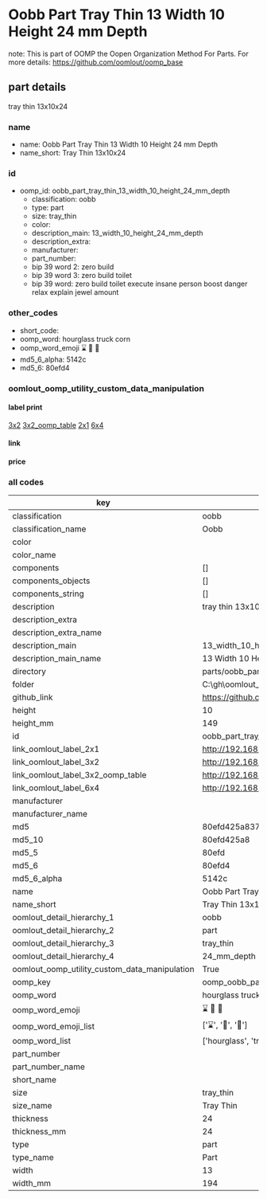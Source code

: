 # Oobb Part Tray Thin 13 Width 10 Height 24 mm Depth  

note: This is part of OOMP the Oopen Organization Method For Parts. For more details: https://github.com/oomlout/oomp_base

##  part details
  



tray thin 13x10x24



### name
* name: Oobb Part Tray Thin 13 Width 10 Height 24 mm Depth
* name_short: Tray Thin 13x10x24 
### id
* oomp_id: oobb_part_tray_thin_13_width_10_height_24_mm_depth
  * classification: oobb
  * type: part
  * size: tray_thin
  * color: 
  * description_main: 13_width_10_height_24_mm_depth
  * description_extra: 
  * manufacturer: 
  * part_number: 
  * bip 39 word 2: zero build
  * bip 39 word 3: zero build toilet
  * bip 39 word: zero build toilet execute insane person boost danger relax explain jewel amount

### other_codes
* short_code: 
* oomp_word: hourglass truck corn
* oomp_word_emoji :hourglass: :truck: :corn:
* md5_6_alpha: 5142c
* md5_6: 80efd4






### oomlout_oomp_utility_custom_data_manipulation
#### label print
[3x2](http://192.168.1.245:1112/?label=oomp%205142c)
[3x2_oomp_table](http://192.168.1.108:1112/?label=oomp%205142c)
[2x1](http://192.168.1.242:1112/?label=oomp%205142c)
[6x4](http://192.168.1.55:1112/?label=oomp%205142c)    

#### link

                              

#### price







### all codes 
| key | value |  
| --- | --- |  
| classification | oobb |  
| classification_name | Oobb |  
| color |  |  
| color_name |  |  
| components | [] |  
| components_objects | [] |  
| components_string | [] |  
| description | tray thin 13x10x24 |  
| description_extra |  |  
| description_extra_name |  |  
| description_main | 13_width_10_height_24_mm_depth |  
| description_main_name | 13 Width 10 Height 24 mm Depth |  
| directory | parts/oobb_part_tray_thin_13_width_10_height_24_mm_depth |  
| folder | C:\gh\oomlout_oobb_version_4_generated_parts\parts\oobb_part_tray_thin_13_width_10_height_24_mm_depth |  
| github_link | https://github.com/oomlout/oomlout_oomp_part_src/tree/main/parts/oobb_part_tray_thin_13_width_10_height_24_mm_depth |  
| height | 10 |  
| height_mm | 149 |  
| id | oobb_part_tray_thin_13_width_10_height_24_mm_depth |  
| link_oomlout_label_2x1 | http://192.168.1.242:1112/?label=oomp%205142c |  
| link_oomlout_label_3x2 | http://192.168.1.245:1112/?label=oomp%205142c |  
| link_oomlout_label_3x2_oomp_table | http://192.168.1.108:1112/?label=oomp%205142c |  
| link_oomlout_label_6x4 | http://192.168.1.55:1112/?label=oomp%205142c |  
| manufacturer |  |  
| manufacturer_name |  |  
| md5 | 80efd425a83763368d3a74f3c78777fd |  
| md5_10 | 80efd425a8 |  
| md5_5 | 80efd |  
| md5_6 | 80efd4 |  
| md5_6_alpha | 5142c |  
| name | Oobb Part Tray Thin 13 Width 10 Height 24 mm Depth |  
| name_short | Tray Thin 13x10x24  |  
| oomlout_detail_hierarchy_1 | oobb |  
| oomlout_detail_hierarchy_2 | part |  
| oomlout_detail_hierarchy_3 | tray_thin |  
| oomlout_detail_hierarchy_4 | 24_mm_depth |  
| oomlout_oomp_utility_custom_data_manipulation | True |  
| oomp_key | oomp_oobb_part_tray_thin_13_width_10_height_24_mm_depth |  
| oomp_word | hourglass truck corn |  
| oomp_word_emoji | :hourglass: :truck: :corn: |  
| oomp_word_emoji_list | [':hourglass:', ':truck:', ':corn:'] |  
| oomp_word_list | ['hourglass', 'truck', 'corn'] |  
| part_number |  |  
| part_number_name |  |  
| short_name |  |  
| size | tray_thin |  
| size_name | Tray Thin |  
| thickness | 24 |  
| thickness_mm | 24 |  
| type | part |  
| type_name | Part |  
| width | 13 |  
| width_mm | 194 |  
